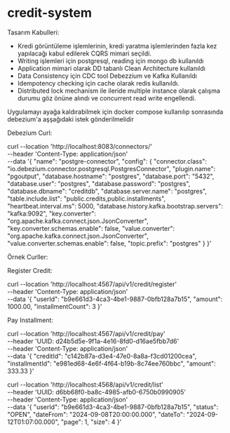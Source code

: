 # credit-system

Tasarım Kabulleri:

- Kredi görüntüleme işlemlerinin, kredi yaratma işlemlerinden fazla kez yapılacağı kabul edilerek CQRS mimari seçildi.
- Writing işlemleri için postgresql, reading için mongo db kullanıldı
- Application mimari olarak DD tabanlı Clean Architecture kullanıldı
- Data Consistency için CDC tool Debezzium ve Kafka Kullanıldı
- Idempotency checking için cache olarak redis kullanıldı.
- Distributed lock mechanism ile ileride multiple instance olarak çalışma durumu göz önüne alındı ve concurrent read write engellendi.

Uygulamayı ayağa kaldırabilmek için docker compose kullanılıp sonrasında debezium'a aşşağıdaki istek gönderilmelidir

Debezium Curl:

curl --location 'http://localhost:8083/connectors/' \
--header 'Content-Type: application/json' \
--data '{
"name": "postgre-connector",
"config": {
"connector.class": "io.debezium.connector.postgresql.PostgresConnector",
"plugin.name": "pgoutput",
"database.hostname": "postgres",
"database.port": "5432",
"database.user": "postgres",
"database.password": "postgres",
"database.dbname": "creditdb",
"database.server.name": "postgres",
"table.include.list": "public.credits,public.installments",
"heartbeat.interval.ms": 5000,
"database.history.kafka.bootstrap.servers": "kafka:9092",
"key.converter": "org.apache.kafka.connect.json.JsonConverter",
"key.converter.schemas.enable": false,
"value.converter": "org.apache.kafka.connect.json.JsonConverter",
"value.converter.schemas.enable": false,
"topic.prefix": "postgres"
}
}'

Örnek Curller:

Register Credit:

curl --location 'http://localhost:4567/api/v1/credit/register' \
--header 'Content-Type: application/json' \
--data '{
"userId": "b9e661d3-4ca3-4be1-9887-0bfb128a7b15",
"amount": 1000.00,
"installmentCount": 3
}'

Pay Installment:

curl --location 'http://localhost:4567/api/v1/credit/pay' \
--header 'UUID: d24b5d5e-9f1a-4e16-8fd0-d16ae5fbb7d6' \
--header 'Content-Type: application/json' \
--data '{
"creditId": "c142b87a-d3e4-47e0-8a8a-f3cd01200cea",
"installmentId": "e981ed68-4e6f-4f64-b19b-8c74ee760bbc",
"amount": 333.33
}'

curl --location 'http://localhost:4568/api/v1/credit/list' \
--header 'UUID: d6bb68f0-ba8c-4985-afb0-6750b0990905' \
--header 'Content-Type: application/json' \
--data '{
"userId": "b9e661d3-4ca3-4be1-9887-0bfb128a7b15",
"status": "OPEN",
"dateFrom": "2024-09-08T20:00:00.000",
"dateTo": "2024-09-12T01:07:00.000",
"page": 1,
"size": 4
}'

